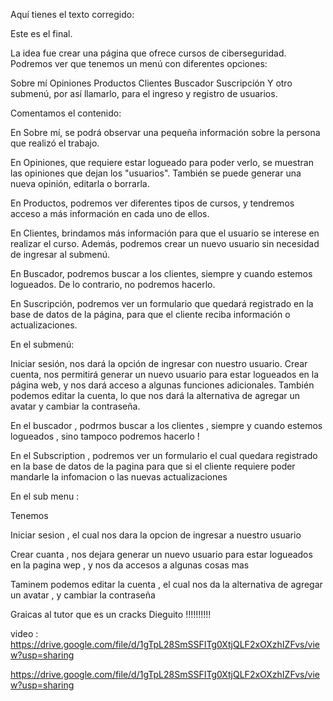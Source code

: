 
Aquí tienes el texto corregido:

Este es el final.

La idea fue crear una página que ofrece cursos de ciberseguridad.
Podremos ver que tenemos un menú con diferentes opciones:

Sobre mí
Opiniones
Productos
Clientes
Buscador
Suscripción
Y otro submenú, por así llamarlo, para el ingreso y registro de usuarios.

Comentamos el contenido:

En Sobre mí, se podrá observar una pequeña información sobre la persona que realizó el trabajo.

En Opiniones, que requiere estar logueado para poder verlo, se muestran las opiniones que dejan los "usuarios". También se puede generar una nueva opinión, editarla o borrarla.

En Productos, podremos ver diferentes tipos de cursos, y tendremos acceso a más información en cada uno de ellos.

En Clientes, brindamos más información para que el usuario se interese en realizar el curso. Además, podremos crear un nuevo usuario sin necesidad de ingresar al submenú.

En Buscador, podremos buscar a los clientes, siempre y cuando estemos logueados. De lo contrario, no podremos hacerlo.

En Suscripción, podremos ver un formulario que quedará registrado en la base de datos de la página, para que el cliente reciba información o actualizaciones.

En el submenú:

Iniciar sesión, nos dará la opción de ingresar con nuestro usuario.
Crear cuenta, nos permitirá generar un nuevo usuario para estar logueados en la página web, y nos dará acceso a algunas funciones adicionales.
También podemos editar la cuenta, lo que nos dará la alternativa de agregar un avatar y cambiar la contraseña.

En el buscador , podrmos buscar a los clientes , siempre y cuando estemos logueados , sino tampoco podremos hacerlo ! 

En el Subscription , podremos ver un formulario el cual quedara registrado en la base de datos de la pagina para que si el cliente requiere poder mandarle la infomacion o las nuevas actualizaciones 

En el sub menu :

Tenemos 

Iniciar sesion  , el cual nos dara la opcion de ingresar a nuestro usuario 

Crear cuanta , nos dejara generar un nuevo usuario para estar logueados en la pagina wep , y nos da accesos a algunas cosas mas 

Taminem podemos editar la cuenta , el cual nos da la alternativa de agregar un avatar , y cambiar la contraseña 

Graicas al tutor que es un cracks Dieguito !!!!!!!!!! 

video : 
https://drive.google.com/file/d/1gTpL28SmSSFITg0XtjQLF2xOXzhIZFvs/view?usp=sharing

https://drive.google.com/file/d/1gTpL28SmSSFITg0XtjQLF2xOXzhIZFvs/view?usp=sharing